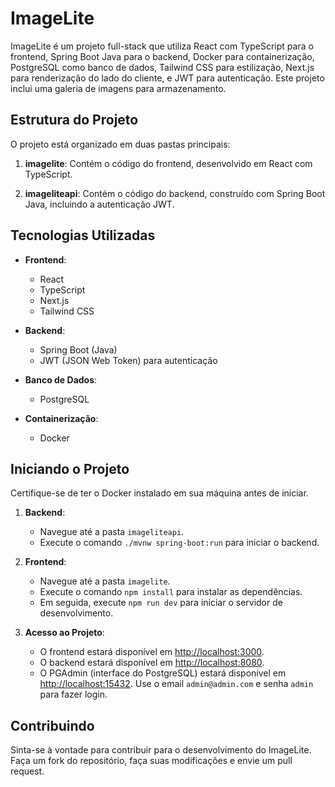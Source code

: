 # ImageLite

ImageLite é um projeto full-stack que utiliza React com TypeScript para o frontend, Spring Boot Java para o backend, Docker para containerização, PostgreSQL como banco de dados, Tailwind CSS para estilização, Next.js para renderização do lado do cliente, e JWT para autenticação. Este projeto inclui uma galeria de imagens para armazenamento.

## Estrutura do Projeto

O projeto está organizado em duas pastas principais:

1. **imagelite**: Contém o código do frontend, desenvolvido em React com TypeScript.

2. **imageliteapi**: Contém o código do backend, construído com Spring Boot Java, incluindo a autenticação JWT.

## Tecnologias Utilizadas

- **Frontend**:

  - React
  - TypeScript
  - Next.js
  - Tailwind CSS

- **Backend**:

  - Spring Boot (Java)
  - JWT (JSON Web Token) para autenticação

- **Banco de Dados**:

  - PostgreSQL

- **Containerização**:
  - Docker

## Iniciando o Projeto

Certifique-se de ter o Docker instalado em sua máquina antes de iniciar.

1. **Backend**:

   - Navegue até a pasta `imageliteapi`.
   - Execute o comando `./mvnw spring-boot:run` para iniciar o backend.

2. **Frontend**:

   - Navegue até a pasta `imagelite`.
   - Execute o comando `npm install` para instalar as dependências.
   - Em seguida, execute `npm run dev` para iniciar o servidor de desenvolvimento.

3. **Acesso ao Projeto**:
   - O frontend estará disponível em [http://localhost:3000](http://localhost:3000).
   - O backend estará disponível em [http://localhost:8080](http://localhost:8080).
   - O PGAdmin (interface do PostgreSQL) estará disponível em [http://localhost:15432](http://localhost:15432). Use o email `admin@admin.com` e senha `admin` para fazer login.

## Contribuindo

Sinta-se à vontade para contribuir para o desenvolvimento do ImageLite. Faça um fork do repositório, faça suas modificações e envie um pull request.
